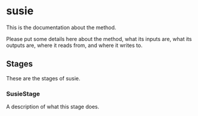 # susie

This is the documentation about the method.

Please put some details here about the method, what its inputs are, what its
outputs are, where it reads from, and where it writes to.

## Stages

These are the stages of susie.

### SusieStage

A description of what this stage does.
